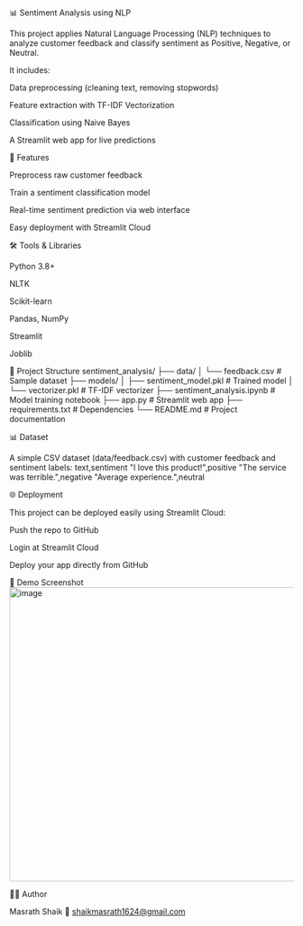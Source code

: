📊 Sentiment Analysis using NLP

This project applies Natural Language Processing (NLP) techniques to analyze customer feedback and classify sentiment as Positive, Negative, or Neutral.

It includes:

Data preprocessing (cleaning text, removing stopwords)

Feature extraction with TF-IDF Vectorization

Classification using Naive Bayes

A Streamlit web app for live predictions

🚀 Features

Preprocess raw customer feedback

Train a sentiment classification model

Real-time sentiment prediction via web interface

Easy deployment with Streamlit Cloud

🛠️ Tools & Libraries

Python 3.8+

NLTK

Scikit-learn

Pandas, NumPy

Streamlit

Joblib

📂 Project Structure
sentiment_analysis/
├── data/
│   └── feedback.csv          # Sample dataset
├── models/
│   ├── sentiment_model.pkl   # Trained model
│   └── vectorizer.pkl        # TF-IDF vectorizer
├── sentiment_analysis.ipynb  # Model training notebook
├── app.py                    # Streamlit web app
├── requirements.txt          # Dependencies
└── README.md                 # Project documentation

📊 Dataset

A simple CSV dataset (data/feedback.csv) with customer feedback and sentiment labels:
text,sentiment
"I love this product!",positive
"The service was terrible.",negative
"Average experience.",neutral

🌐 Deployment

This project can be deployed easily using Streamlit Cloud:

Push the repo to GitHub

Login at Streamlit Cloud

Deploy your app directly from GitHub

📸 Demo Screenshot
<img width="965" height="522" alt="image" src="https://github.com/user-attachments/assets/cce2ddb8-03a9-4c6d-8576-7bc1ae12bef2" />

👩‍💻 Author

Masrath Shaik
📧 shaikmasrath1624@gmail.com
